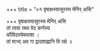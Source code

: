 +++
title = "०१ वृषाक्षस्यासुरस्य मेनिर् असि"

+++
वृषाक्षस्यासुरस्य मेनिर् असि  
तां त्वया तथा वेद कर्णस्य  
कौविदस्येवमाशा ।  
तां माभ्य् अव गा द्वादशाह्नानि वि रक्षे ॥